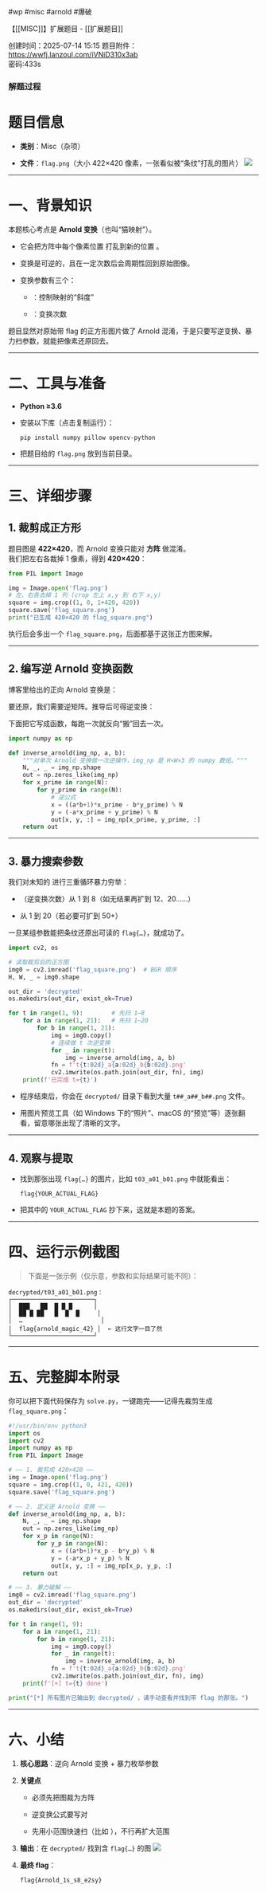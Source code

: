 
#wp #misc #arnold #爆破 

【[[MISC]]】扩展题目 - [[扩展题目]]

创建时间：2025-07-14 15:15
题目附件：https://wwfj.lanzoul.com/iVNiD310x3ab  
密码:433s
### 解题过程
# 题目信息

- **类别**：Misc（杂项）
    
- **文件**：`flag.png`（大小 422×420 像素，一张看似被“条纹”打乱的图片）
![](https://cdn.jsdelivr.net/gh/wydyxhxs/images/pic/%E7%8C%AB%E7%9C%BC%E9%A1%B6%E7%9C%9F.png)   

---

# 一、背景知识

本题核心考点是 **Arnold 变换**（也叫“猫映射”）。

- 它会把方阵中每个像素位置 打乱到新的位置 。
    
- 变换是可逆的，且在一定次数后会周期性回到原始图像。
    
- 变换参数有三个：
    
    - ：控制映射的“斜度”
        
    - ：变换次数
        

题目显然对原始带 flag 的正方形图片做了 Arnold 混淆，于是只要写逆变换、暴力扫参数，就能把像素还原回去。

---

# 二、工具与准备

- **Python ≥3.6**
    
- 安装以下库（点击复制运行）：
    
    ```
    pip install numpy pillow opencv-python
    ```
    
- 把题目给的 `flag.png` 放到当前目录。
    

---

# 三、详细步骤

## 1. 裁剪成正方形

题目图是 **422×420**，而 Arnold 变换只能对 **方阵** 做混淆。  
我们把左右各裁掉 1 像素，得到 **420×420**：

```python
from PIL import Image

img = Image.open('flag.png')
# 左、右各去掉 1 列 (crop 左上 x,y 到 右下 x,y)
square = img.crop((1, 0, 1+420, 420))
square.save('flag_square.png')
print("已生成 420×420 的 flag_square.png")
```

执行后会多出一个 `flag_square.png`，后面都基于这张正方图来解。

---

## 2. 编写逆 Arnold 变换函数

博客里给出的正向 Arnold 变换是：

要还原，我们需要逆矩阵。推导后可得逆变换：

下面把它写成函数，每跑一次就反向“搬”回去一次。

```python
import numpy as np

def inverse_arnold(img_np, a, b):
    """对单次 Arnold 变换做一次逆操作，img_np 是 H×W×3 的 numpy 数组。"""
    N, _, _ = img_np.shape
    out = np.zeros_like(img_np)
    for x_prime in range(N):
        for y_prime in range(N):
            # 逆公式
            x = ((a*b+1)*x_prime - b*y_prime) % N
            y = (-a*x_prime + y_prime) % N
            out[x, y, :] = img_np[x_prime, y_prime, :]
    return out
```

---

## 3. 暴力搜索参数

我们对未知的 进行三重循环暴力穷举：

- （逆变换次数）从 1 到 8（如无结果再扩到 12、20……）
    
- 从 1 到 20（若必要可扩到 50+）
    

一旦某组参数能把条纹还原出可读的 `flag{…}`，就成功了。

```python
import cv2, os

# 读取裁剪后的正方图
img0 = cv2.imread('flag_square.png')  # BGR 顺序
H, W, _ = img0.shape

out_dir = 'decrypted'
os.makedirs(out_dir, exist_ok=True)

for t in range(1, 9):        # 先扫 1–8
    for a in range(1, 21):   # 先扫 1–20
        for b in range(1, 21):
            img = img0.copy()
            # 连续做 t 次逆变换
            for _ in range(t):
                img = inverse_arnold(img, a, b)
            fn = f't{t:02d}_a{a:02d}_b{b:02d}.png'
            cv2.imwrite(os.path.join(out_dir, fn), img)
    print(f'已完成 t={t}')
```

- 程序结束后，你会在 `decrypted/` 目录下看到大量 `t##_a##_b##.png` 文件。
    
- 用图片预览工具（如 Windows 下的“照片”、macOS 的“预览”等）逐张翻看，留意哪张出现了清晰的文字。
    

---

## 4. 观察与提取

- 找到那张出现 `flag{…}` 的图片，比如 `t03_a01_b01.png` 中就能看出：
    
    ```
    flag{YOUR_ACTUAL_FLAG}
    ```
    
- 把其中的 `YOUR_ACTUAL_FLAG` 抄下来，这就是本题的答案。
    

---

# 四、运行示例截图

> 下面是一张示例（仅示意，参数和实际结果可能不同）：

```
decrypted/t03_a01_b01.png：
┌───────────────────────┐
│  ███   ██  █ █ █      │
│  ██ █ ██   █  █  █     │
│  …                      │
│  flag{arnold_magic_42} │  ← 这行文字一目了然
└───────────────────────┘
```

---

# 五、完整脚本附录

你可以把下面代码保存为 `solve.py`，一键跑完——记得先裁剪生成 `flag_square.png`：

```python
#!/usr/bin/env python3
import os
import cv2
import numpy as np
from PIL import Image

# —— 1. 裁剪成 420×420 —— 
img = Image.open('flag.png')
square = img.crop((1, 0, 421, 420))
square.save('flag_square.png')

# —— 2. 定义逆 Arnold 变换 —— 
def inverse_arnold(img_np, a, b):
    N, _, _ = img_np.shape
    out = np.zeros_like(img_np)
    for x_p in range(N):
        for y_p in range(N):
            x = ((a*b+1)*x_p - b*y_p) % N
            y = (-a*x_p + y_p) % N
            out[x, y, :] = img_np[x_p, y_p, :]
    return out

# —— 3. 暴力破解 —— 
img0 = cv2.imread('flag_square.png')
out_dir = 'decrypted'
os.makedirs(out_dir, exist_ok=True)

for t in range(1, 9):
    for a in range(1, 21):
        for b in range(1, 21):
            img = img0.copy()
            for _ in range(t):
                img = inverse_arnold(img, a, b)
            fn = f't{t:02d}_a{a:02d}_b{b:02d}.png'
            cv2.imwrite(os.path.join(out_dir, fn), img)
    print(f'[+] t={t} done')

print("[*] 所有图片已输出到 decrypted/ ，请手动查看并找到带 flag 的那张。")
```

---

# 六、小结

1. **核心思路**：逆向 Arnold 变换 + 暴力枚举参数
    
2. **关键点**
    
    - 必须先把图裁为方阵
        
    - 逆变换公式要写对
        
    - 先用小范围快速扫（比如 ），不行再扩大范围
        
3. **输出**：在 `decrypted/` 找到含 `flag{…}` 的图
    ![](https://cdn.jsdelivr.net/gh/wydyxhxs/images/pic/20250714151631520.png)
    
4. **最终 flag**：
    
    ```
    flag{Arnold_1s_s8_e2sy}
    ```
    
